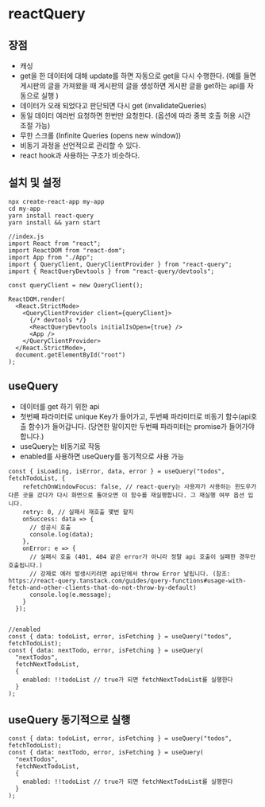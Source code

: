 # reactQuery

## 장점
- 캐싱
- get을 한 데이터에 대해 update를 하면 자동으로 get을 다시 수행한다. (예를 들면 게시판의 글을 가져왔을 때 게시판의 글을 생성하면 게시판 글을 get하는 api를 자동으로 실행 )
- 데이터가 오래 되었다고 판단되면 다시 get (invalidateQueries)
- 동일 데이터 여러번 요청하면 한번만 요청한다. (옵션에 따라 중복 호출 허용 시간 조절 가능)
- 무한 스크롤 (Infinite Queries (opens new window))
- 비동기 과정을 선언적으로 관리할 수 있다.
- react hook과 사용하는 구조가 비슷하다.


## 설치 및 설정
```
npx create-react-app my-app
cd my-app
yarn install react-query
yarn install && yarn start
```

```
//index.js
import React from "react";
import ReactDOM from "react-dom";
import App from "./App";
import { QueryClient, QueryClientProvider } from "react-query";
import { ReactQueryDevtools } from "react-query/devtools";

const queryClient = new QueryClient();

ReactDOM.render(
  <React.StrictMode>
    <QueryClientProvider client={queryClient}>
      {/* devtools */}
      <ReactQueryDevtools initialIsOpen={true} />
      <App />
    </QueryClientProvider>
  </React.StrictMode>,
  document.getElementById("root")
);
```

## useQuery
- 데이터를 get 하기 위한 api
- 첫번째 파라미터로 unique Key가 들어가고, 두번째 파라미터로 비동기 함수(api호출 함수)가 들어갑니다. (당연한 말이지만 두번째 파라미터는 promise가 들어가야합니다.)
- useQuery는 비동기로 작동
- enabled를 사용하면 useQuery를 동기적으로 사용 가능

```
const { isLoading, isError, data, error } = useQuery("todos", fetchTodoList, {
    refetchOnWindowFocus: false, // react-query는 사용자가 사용하는 윈도우가 다른 곳을 갔다가 다시 화면으로 돌아오면 이 함수를 재실행합니다. 그 재실행 여부 옵션 입니다.
    retry: 0, // 실패시 재호출 몇번 할지
    onSuccess: data => {
      // 성공시 호출
      console.log(data);
    },
    onError: e => {
      // 실패시 호출 (401, 404 같은 error가 아니라 정말 api 호출이 실패한 경우만 호출됩니다.)
      // 강제로 에러 발생시키려면 api단에서 throw Error 날립니다. (참조: https://react-query.tanstack.com/guides/query-functions#usage-with-fetch-and-other-clients-that-do-not-throw-by-default)
      console.log(e.message);
    }
  });


//enabled
const { data: todoList, error, isFetching } = useQuery("todos", fetchTodoList);
const { data: nextTodo, error, isFetching } = useQuery(
  "nextTodos",
  fetchNextTodoList,
  {
    enabled: !!todoList // true가 되면 fetchNextTodoList를 실행한다
  }
);
```
## useQuery 동기적으로 실행
```
const { data: todoList, error, isFetching } = useQuery("todos", fetchTodoList);
const { data: nextTodo, error, isFetching } = useQuery(
  "nextTodos",
  fetchNextTodoList,
  {
    enabled: !!todoList // true가 되면 fetchNextTodoList를 실행한다
  }
);
```
